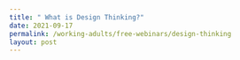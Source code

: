 ```yaml
---
title: " What is Design Thinking?"
date: 2021-09-17
permalink: /working-adults/free-webinars/design-thinking
layout: post
---
```


